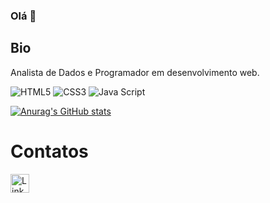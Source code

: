 ### Olá 👋

## Bio

Analista de Dados e Programador em desenvolvimento web.

![HTML5](https://img.shields.io/badge/HTML5-E34F26?style=for-the-badge&logo=html5&logoColor=white)
![CSS3](https://img.shields.io/badge/CSS3-1572B6?style=for-the-badge&logo=css3&logoColor=white)
![Java Script](https://img.shields.io/badge/JavaScript-323330?style=for-the-badge&logo=javascript&logoColor=F7DF1E)

[![Anurag's GitHub stats](https://github-readme-stats.vercel.app/api?username=joaolucasre&theme=dark)](https://github.com/anuraghazra/github-readme-stats)

# Contatos

[<img src='https://img.shields.io/badge/LinkedIn-0077B5?style=for-the-badge&logo=linkedin&logoColor=white' alt='Linkedin' height='30' _Blank>](https://www.linkedin.com/in/joaolucasreboucas/)
